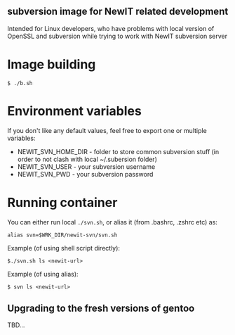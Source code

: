 ## subversion image for NewIT related development

Intended for Linux developers, who have problems with local version of OpenSSL and subversion while trying to work with NewIT subversion server

# Image building

```
$ ./b.sh
```

# Environment variables

If you don't like any default values, feel free to export one or multiple variables:
* NEWIT_SVN_HOME_DIR - folder to store common subversion stuff (in order to not clash with local ~/.subersion folder)
* NEWIT_SVN_USER - your subversion username
* NEWIT_SVN_PWD - your subversion password

# Running container

You can either run local `./svn.sh`, or alias it (from .bashrc, .zshrc etc) as:

```
alias svn=$WRK_DIR/newit-svn/svn.sh
```

Example (of using shell script directly):

```
$./svn.sh ls <newit-url>
```

Example (of using alias):

```
$ svn ls <newit-url>
```

## Upgrading to the fresh versions of gentoo

TBD...
